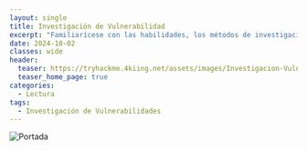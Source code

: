 ```yaml
---
layout: single
title: Investigación de Vulnerabilidad
excerpt: "Familiarícese con las habilidades, los métodos de investigación y los recursos utilizados para explotar aplicaciones y sistemas vulnerables."
date: 2024-10-02
classes: wide
header:
  teaser: https://tryhackme.4kiing.net/assets/images/Investigacion-Vulnerabilidad/Investigacion.jpg
  teaser_home_page: true
categories:
  - Lectura
tags:
  - Investigación de Vulnerabilidades
---
```


![Portada](https://tryhackme.4kiing.net/assets/images/Investigacion-Vulnerabilidad/Portada.jpg)

